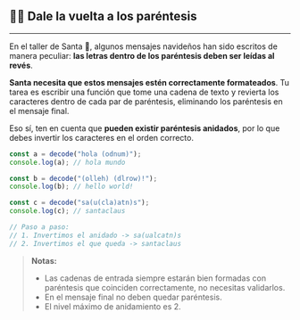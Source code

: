 ## 😵‍💫 Dale la vuelta a los paréntesis

---

En el taller de Santa 🎅, algunos mensajes navideños han sido escritos de manera peculiar: **las letras dentro de los paréntesis deben ser leídas al revés**.

**Santa necesita que estos mensajes estén correctamente formateados**. Tu tarea es escribir una función que tome una cadena de texto y revierta los caracteres dentro de cada par de paréntesis, eliminando los paréntesis en el mensaje final.

Eso sí, ten en cuenta que **pueden existir paréntesis anidados**, por lo que debes invertir los caracteres en el orden correcto.

```js
const a = decode("hola (odnum)");
console.log(a); // hola mundo

const b = decode("(olleh) (dlrow)!");
console.log(b); // hello world!

const c = decode("sa(u(cla)atn)s");
console.log(c); // santaclaus

// Paso a paso:
// 1. Invertimos el anidado -> sa(ualcatn)s
// 2. Invertimos el que queda -> santaclaus
```

> **Notas:**
>
> - Las cadenas de entrada siempre estarán bien formadas con paréntesis que coinciden correctamente, no necesitas validarlos.
> - En el mensaje final no deben quedar paréntesis.
> - El nivel máximo de anidamiento es 2.
